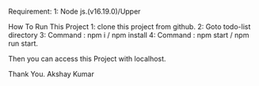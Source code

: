 Requirement:
1: Node js.(v16.19.0)/Upper

How To Run This Project
1: clone this project from github.
2: Goto todo-list directory
3: Command : npm i / npm install
4: Command : npm start / npm run start.

Then you can access this Project with localhost.

Thank You.
Akshay Kumar
